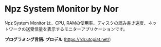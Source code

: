 # Npz System Monitor by Nor <parz>
Npz System Monitor は、CPU, RAMの使用率、ディスクの読み書き速度、ネットワークの送受信量を表示するモニターアプリケーションです。

**プログラミング言語: プロデル** (https://rdr.utopiat.net/)
